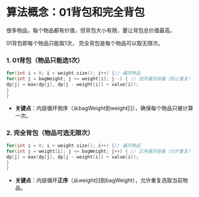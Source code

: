 # 算法概念：01背包和完全背包

很多物品，每个物品都有价值，但背包大小有限，要让背包总价值最高。

01背包即每个物品只能取1次，
完全背包是每个物品可以取无限次。

### 1. 01背包（物品只能选1次）
```cpp
for(int i = 0; i < weight.size(); i++) {// 遍历物品
for(int j = bagWeight; j >= weight[i]; j--) { // 逆序遍历容量（防止重复）
dp[j] = max(dp[j], dp[j - weight[i]] + value[i]);
}
}
```
- **关键点**：内层循环倒序（从bagWeight到weight[i]），确保每个物品只被计算一次。
### 2. 完全背包（物品可选无限次）
```cpp
for(int i = 0; i < weight.size(); i++) {// 遍历物品
for(int j = weight[i]; j <= bagWeight; j++) { // 正序遍历容量（允许重复）
dp[j] = max(dp[j], dp[j - weight[i]] + value[i]);
}
}
```
- **关键点**：内层循环**正序**（从weight[i]到bagWeight），允许重复选取当前物品。



